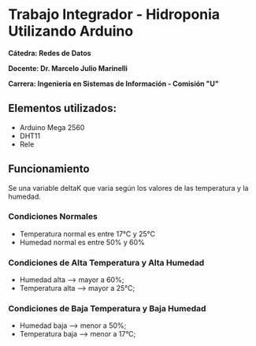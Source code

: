 # Trabajo Integrador - Hidroponia Utilizando Arduino

**Cátedra: Redes de Datos**

**Docente: Dr. Marcelo Julio Marinelli**

**Carrera: Ingeniería en Sistemas de Información - Comisión "U"**


## Elementos utilizados:
- Arduino Mega 2560
- DHT11
- Rele

## Funcionamiento
Se una variable deltaK que varia según los valores de las temperatura y la humedad.

### Condiciones Normales
- Temperatura normal es entre 17°C y 25°C 
- Humedad normal es entre 50% y 60%

### Condiciones de Alta Temperatura y Alta Humedad
- Humedad alta --> mayor a 60%;
- Temperatura alta --> mayor a 25°C;

### Condiciones de Baja Temperatura y Baja Humedad
- Humedad baja --> menor a 50%;
- Temperatura baja --> menor a 17°C;
